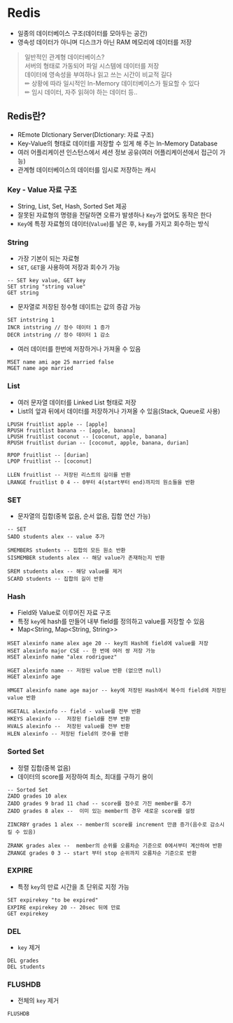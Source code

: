 # Redis
- 일종의 데이터베이스 구조(데이터를 모아두는 공간)
- 영속성 데이터가 아니며 디스크가 아닌 RAM 메모리에 데이터를 저장

> 일반적인 관계형 데이터베이스?  
> 서버의 형태로 가동되어 파일 시스템에 데이터를 저장  
> 데이터에 영속성을 부여하나 읽고 쓰는 시간이 비교적 길다  
>✏ 상황에 따라 일시적인 In-Memory 데이터베이스가 필요할 수 있다  
>✏ 임시 데이터, 자주 읽혀야 하는 데이터 등..

## Redis란?
- REmote DIctionary Server(DIctionary: 자료 구조)
- Key-Value의 형태로 데이터를 저장할 수 있게 해 주는 In-Memory Database
- 여러 어플리케이션 인스턴스에서 세션 정보 공유(여러 어플리케이션에서 접근이 가능)
- 관계형 데이터베이스의 데이터를 임시로 저장하는 캐시

### Key - Value 자료 구조
- String, List, Set, Hash, Sorted Set 제공
- 잘못된 자료형의 명령을 전달하면 오류가 발생하나 `Key`가 없어도 동작은 한다
- `Key`에 특정 자료형의 데이터(`Value`)를 넣은 후, `key`를 가지고 회수하는 방식

###  String

- 가장 기본이 되는 자료형
- `SET`, `GET`을 사용하여 저장과 회수가 가능
```
-- SET key value, GET key
SET string "string value"
GET string
```

- 문자열로 저장된 정수형 데이트는 값의 증감 가능
```
SET intstring 1
INCR intstring // 정수 데이터 1 증가
DECR intstring // 정수 데이터 1 감소
```

- 여러 데이터를 한번에 저장하거나 가져올 수 있음
```
MSET name ami age 25 married false
MGET name age married
```

### List
- 여러 문자열 데이터를 Linked List 형태로 저장
- List의 앞과 뒤에서 데이터를 저장하거나 가져올 수 있음(Stack, Queue로 사용)
```
LPUSH fruitlist apple -- [apple]
RPUSH fruitlist banana -- [apple, banana]
LPUSH fruitlist coconut -- [coconut, apple, banana]
RPUSH fruitlist durian -- [coconut, apple, banana, durian]
```
```
RPOP fruitlist -- [durian]
LPOP fruitlist -- [coconut]

LLEN fruitlist -- 저장된 리스트의 길이를 반환
LRANGE fruitlist 0 4 -- 0부터 4(start부터 end)까지의 원소들을 반환
```

### SET
- 문자열의 집합(중복 없음, 순서 없음, 집합 연산 가능)
```
-- SET
SADD students alex -- value 추가
```
```
SMEMBERS students -- 집합의 모든 원소 반환
SISMEMBER students alex -- 해당 value가 존재하는지 반환

SREM students alex -- 해당 value를 제거
SCARD students -- 집합의 길이 반환
```

### Hash
- Field와 Value로 이루어진 자료 구조
- 특정 `key`에 hash를 만들어 내부 field를 정의하고 value를 저장할 수 있음
- Map<String, Map<String, String>>
```
HSET alexinfo name alex age 20 -- key의 Hash에 field에 value를 저장
HSET alexinfo major CSE -- 한 번에 여러 쌍 저장 가능
HSET alexinfo name "alex rodriguez"
```
```
HGET alexinfo name -- 저장된 value 반환 (없으면 null)
HGET alexinfo age

HMGET alexinfo name age major -- key에 저장된 Hash에서 복수의 field에 저장된 value 반환

HGETALL alexinfo -- field - value를 전부 반환
HKEYS alexinfo --  저장된 field를 전부 반환
HVALS alexinfo --  저장된 value를 전부 반환
HLEN alexinfo -- 저장된 field의 갯수를 반환
```

### Sorted Set
- 정렬 집합(중복 없음)
- 데이터의 score를 저장하여 최소, 최대를 구하기 용이
```
-- Sorted Set
ZADD grades 10 alex
ZADD grades 9 brad 11 chad -- score를 점수로 가진 member를 추가
ZADD grades 8 alex --  이미 있는 member의 경우 새로운 score를 설정
```
```
ZINCRBY grades 1 alex -- member의 score를 increment 만큼 증가(음수로 감소시킬 수 있음)

ZRANK grades alex --  member의 순위를 오름차순 기준으로 0에서부터 계산하여 반환
ZRANGE grades 0 3 -- start 부터 stop 순위까지 오름차순 기준으로 반환
```

### EXPIRE
- 특정 `key`의 만료 시간을 초 단위로 지정 가능
```
SET expirekey "to be expired"
EXPIRE expirekey 20 -- 20sec 뒤에 만료
GET expirekey
```

### DEL
- `key` 제거
```
DEL grades
DEL students
```

### FLUSHDB
- 전체의 `key` 제거
```
FLUSHDB
```
